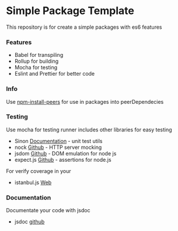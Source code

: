 # Simple Package Template

This repository is  for create a simple packages with es6 features

### Features
- Babel for transpiling
- Rollup for building
- Mocha for testing
- Eslint and Prettier for better code

### Info

Use [npm-install-peers](https://www.npmjs.com/package/npm-install-peers) for use in packages into peerDependecies

### Testing

Use mocha for testing runner
includes other libraries for easy testing 

- Sinon [Documentation](https://sinonjs.org/releases/v7.3.2/) - unit test utils
- nock [Github](https://github.com/nock/nock) - HTTP server mocking
- jsdom [Github](https://github.com/jsdom/jsdom) - DOM emulation for node js
- expect.js [Github](https://github.com/Automattic/expect.js/) - assertions for node.js

For verify coverage in your

- istanbul.js [Web](https://istanbul.js.org/) 

### Documentation

Documentate your code with jsdoc

- jsdoc [github](https://github.com/jsdoc/jsdoc)